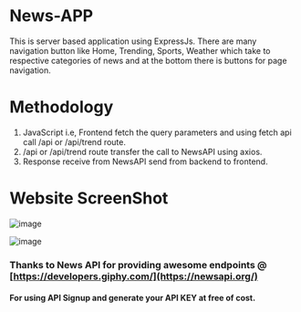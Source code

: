# News-APP
This is server based application using ExpressJs.
There are many navigation button like Home, Trending, Sports, Weather which take to respective categories of news and at the bottom there is buttons for page navigation.

# Methodology
1. JavaScript i.e, Frontend fetch the query parameters and using fetch api call /api or /api/trend route.
2. /api or /api/trend route transfer the call to NewsAPI using axios.
3. Response receive from NewsAPI send from backend to frontend.

# Website ScreenShot
![image](https://github.com/Roshankrshah/News-APP/assets/91787844/b190aa1d-a05f-46a9-90e1-2e21c8df3f84)

![image](https://github.com/Roshankrshah/News-APP/assets/91787844/a0e10136-d73b-45b7-8860-041caaa6392e)


### Thanks to News API for providing awesome endpoints @ [https://developers.giphy.com/](https://newsapi.org/)
#### For using API Signup and generate your API KEY at free of cost.
